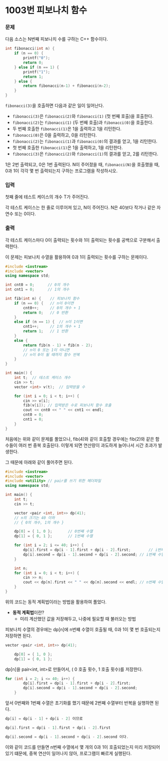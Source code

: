 # 1003번 피보나치 함수

<aside>

### 문제

다음 소스는 N번째 피보나치 수를 구하는 C++ 함수이다.

```cpp
int fibonacci(int n) {
    if (n == 0) {
        printf("0");
        return 0;
    } else if (n == 1) {
        printf("1");
        return 1;
    } else {
        return fibonacci(n‐1) + fibonacci(n‐2);
    }
}

```

`fibonacci(3)`을 호출하면 다음과 같은 일이 일어난다.

- `fibonacci(3)`은 `fibonacci(2)`와 `fibonacci(1)` (첫 번째 호출)을 호출한다.
- `fibonacci(2)`는 `fibonacci(1)` (두 번째 호출)과 `fibonacci(0)`을 호출한다.
- 두 번째 호출한 `fibonacci(1)`은 1을 출력하고 1을 리턴한다.
- `fibonacci(0)`은 0을 출력하고, 0을 리턴한다.
- `fibonacci(2)`는 `fibonacci(1)`과 `fibonacci(0)`의 결과를 얻고, 1을 리턴한다.
- 첫 번째 호출한 `fibonacci(1)`은 1을 출력하고, 1을 리턴한다.
- `fibonacci(3)`은 `fibonacci(2)`와 `fibonacci(1)`의 결과를 얻고, 2를 리턴한다.

1은 2번 출력되고, 0은 1번 출력된다. N이 주어졌을 때, `fibonacci(N)`을 호출했을 때, 0과 1이 각각 몇 번 출력되는지 구하는 프로그램을 작성하시오.

</aside>

<aside>

### 입력

첫째 줄에 테스트 케이스의 개수 T가 주어진다.

각 테스트 케이스는 한 줄로 이루어져 있고, N이 주어진다. N은 40보다 작거나 같은 자연수 또는 0이다.

</aside>

<aside>

### 출력

각 테스트 케이스마다 0이 출력되는 횟수와 1이 출력되는 횟수를 공백으로 구분해서 출력한다.

</aside>

이 문제는 피보나치 수열을 활용하여 0과 1이 출력되는 횟수를 구하는 문제이다.

```cpp
#include <iostream>
#include <vector>
using namespace std;

int cnt0 = 0;      // 0의 개수
int cnt1 = 0;      // 1의 개수

int fib(int n) {    // 피보나치 함수
    if (n == 0) {   // n이 0이면
        cnt0++;     // 0의 개수 + 1
        return 0;   // 0 반환
    }
    else if (n == 1) {  // n이 1이면
        cnt1++;     // 1의 개수 + 1
        return 1;   // 1 반환
    }
    else {
        return fib(n - 1) + fib(n - 2);
        // n이 0 또는 1이 아니면
        // n이 0이 될 때까지 함수 반복
    }
}

int main() {
	int t;  // 테스트 케이스 개수
	cin >> t;
    vector <int> v(t);  // 입력받을 수

	for (int i = 0; i < t; i++) {
        cin >> v[i];
        fib(v[i]); // 입력받은 수로 피보나치 함수 호출
        cout << cnt0 << " " << cnt1 << endl;
        cnt0 = 0;
        cnt1 = 0;
	}
}
```

처음에는 위와 같이 문제를 풀었으나, fib(4)와 같이 호출할 경우에는 fib(2)와 같은 함수들이 여러 번 중복 호출된다. 이렇게 되면 연산량이 과도하게 늘어나서 시간 초과가 발생한다.

그 때문에 아래와 같이 풀어주면 된다.

```cpp
#include <iostream>
#include <vector>
#include <utility> // pair를 쓰기 위한 헤더파일
using namespace std;

int main() {
	int t;
	cin >> t;

	vector <pair <int, int>> dp(41);
	// n의 크기는 40 이하
	// { 0의 개수, 1의 개수 }

	dp[0] = { 1, 0 };		// 0번째 수열
	dp[1] = { 0, 1 };		// 1번째 수열

	for (int i = 2; i <= 40; i++) {
		dp[i].first = dp[i - 1].first + dp[i - 2].first;		// i번째 수열에서 0의 개수
		dp[i].second = dp[i - 1].second + dp[i - 2].second;	// i번째 수열에서 1의 개수
	}

	int n;
	for (int i = 0; i < t; i++) {
		cin >> n;
		cout << dp[n].first << " " << dp[n].second << endl;	// n번째 수열의 0의 개수와 1의 개수 출력
	}
}
```

위의 코드는 동적 계획법이라는 방법을 활용하여 풀었다.

<aside>

- **동적 계획법**이란?
    - 미리 계산했던 값을 저장해두고, 나중에 필요할 때 불러오는 방법
</aside>

피보나치 수열의 경우에는 dp[n]에 n번쨰 수열이 호출될 때, 0과 1이 몇 번 호출되는지 저장하면 된다.

```cpp
vector <pair <int, int>> dp(41);

	dp[0] = { 1, 0 };
	dp[1] = { 0, 1 };
```

dp[n]을 pair<int, int>로 만들어서, ( 0 호출 횟수, 1 호출 횟수)를 저장한다.

```cpp
for (int i = 2; i <= 40; i++) {
		dp[i].first = dp[i - 1].first + dp[i - 2].first;
		dp[i].second = dp[i - 1].second + dp[i - 2].second;
	}
```

앞서 0번째와 1번째 수열은 초기화를 했기 때문에 2번째 수열부터 반복을 실행하면 된다.

```cpp
dp[i] = dp[i - 1] + dp[i - 2] 이므로
```

```cpp
dp[i].first = dp[i - 1].first + dp[i - 2].first
```

```cpp
dp[i].second = dp[i - 1].second + dp[i - 2].second 이다.
```

이와 같이 코드를 만들면 n번째 수열에서 몇 개의 0과 1이 호출되었는지 미리 저장되어있기 떄문에, 중복 연산이 일어나지 않아, 프로그램이 빠르게 실행된다.